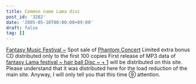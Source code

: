 ```yaml
---
title: Common name Lama disc
post_id: '3282'
date: '2005-05-10T00:00:00+09:00'
draft: false
tag: []
---
```


[Fantasy Music Festival ~](http://tsubu.s104.xrea.com/thcd/) Spot sale of [Phantom Concert](http://tsubu.s104.xrea.com/thcd/) Limited extra bonus CD distributed only to the first 100 copies First release of MP3 data of [fantasy Lama festival ~ hair ball Disc ~ + 1](http://lama.danmaq.com/lama/) will be distributed on this site. Please understand that it was distributed here for the load reduction of the main site. Anyway, I will only tell you that this time ⑨ attention.
